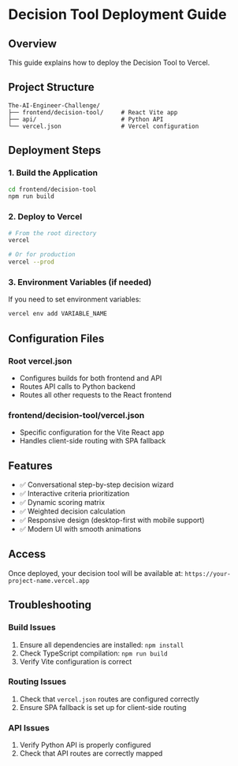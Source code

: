 # Decision Tool Deployment Guide

## Overview
This guide explains how to deploy the Decision Tool to Vercel.

## Project Structure
```
The-AI-Engineer-Challenge/
├── frontend/decision-tool/     # React Vite app
├── api/                        # Python API
└── vercel.json                 # Vercel configuration
```

## Deployment Steps

### 1. Build the Application
```bash
cd frontend/decision-tool
npm run build
```

### 2. Deploy to Vercel
```bash
# From the root directory
vercel

# Or for production
vercel --prod
```

### 3. Environment Variables (if needed)
If you need to set environment variables:
```bash
vercel env add VARIABLE_NAME
```

## Configuration Files

### Root vercel.json
- Configures builds for both frontend and API
- Routes API calls to Python backend
- Routes all other requests to the React frontend

### frontend/decision-tool/vercel.json
- Specific configuration for the Vite React app
- Handles client-side routing with SPA fallback

## Features
- ✅ Conversational step-by-step decision wizard
- ✅ Interactive criteria prioritization
- ✅ Dynamic scoring matrix
- ✅ Weighted decision calculation
- ✅ Responsive design (desktop-first with mobile support)
- ✅ Modern UI with smooth animations

## Access
Once deployed, your decision tool will be available at:
`https://your-project-name.vercel.app`

## Troubleshooting

### Build Issues
1. Ensure all dependencies are installed: `npm install`
2. Check TypeScript compilation: `npm run build`
3. Verify Vite configuration is correct

### Routing Issues
1. Check that `vercel.json` routes are configured correctly
2. Ensure SPA fallback is set up for client-side routing

### API Issues
1. Verify Python API is properly configured
2. Check that API routes are correctly mapped 